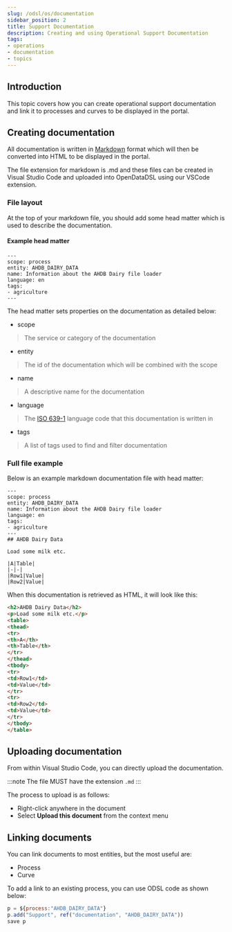 ```yaml
---
slug: /odsl/os/documentation
sidebar_position: 2
title: Support Documentation
description: Creating and using Operational Support Documentation
tags:
- operations
- documentation
- topics
---
```


## Introduction
This topic covers how you can create operational support documentation and link it to processes and curves to be displayed in the portal.

## Creating documentation
All documentation is written in [Markdown](https://en.wikipedia.org/wiki/Markdown) format which will then be converted into HTML to be displayed in the portal.

The file extension for markdown is .md and these files can be created in Visual Studio Code and uploaded into OpenDataDSL using our VSCode extension.

### File layout
At the top of your markdown file, you should add some head matter which is used to describe the documentation.

#### Example head matter
```
---
scope: process
entity: AHDB_DAIRY_DATA
name: Information about the AHDB Dairy file loader
language: en
tags:
- agriculture
---
```

The head matter sets properties on the documentation as detailed below:

* scope 
 > The service or category of the documentation
* entity
 > The id of the documentation which will be combined with the scope
* name
 > A descriptive name for the documentation
* language
 > The [ISO 639-1](https://www.w3schools.com/tags/ref_language_codes.asp) language code that this documentation is written in
* tags
 > A list of tags used to find and filter documentation
 
### Full file example

Below is an example markdown documentation file with head matter:

```
---
scope: process
entity: AHDB_DAIRY_DATA
name: Information about the AHDB Dairy file loader
language: en
tags:
- agriculture
---
## AHDB Dairy Data

Load some milk etc.

|A|Table|
|-|-|
|Row1|Value|
|Row2|Value|
```

When this documentation is retrieved as HTML, it will look like this:

```html
<h2>AHDB Dairy Data</h2>
<p>Load some milk etc.</p>
<table>
<thead>
<tr>
<th>A</th>
<th>Table</th>
</tr>
</thead>
<tbody>
<tr>
<td>Row1</td>
<td>Value</td>
</tr>
<tr>
<td>Row2</td>
<td>Value</td>
</tr>
</tbody>
</table>
```

## Uploading documentation
From within Visual Studio Code, you can directly upload the documentation.

:::note
The file MUST have the extension ```.md```
:::

The process to upload is as follows:

* Right-click anywhere in the document
* Select **Upload this document** from the context menu

## Linking documents
You can link documents to most entities, but the most useful are:

* Process
* Curve

To add a link to an existing process, you can use ODSL code as shown below:

```js
p = ${process:"AHDB_DAIRY_DATA"}
p.add("Support", ref("documentation", "AHDB_DAIRY_DATA"))
save p
```
